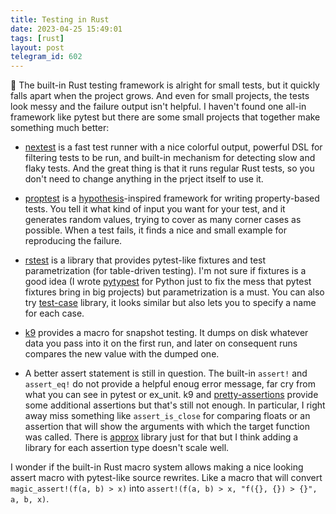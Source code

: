 ```yaml
---
title: Testing in Rust
date: 2023-04-25 15:49:01
tags: [rust]
layout: post
telegram_id: 602
---
```


🦀 The built-in Rust testing framework is alright for small tests, but it quickly falls apart when the project grows. And even for small projects, the tests look messy and the failure output isn't helpful. I haven't found one all-in framework like pytest but there are some small projects that together make something much better:

+ [nextest](https://nexte.st/) is a fast test runner with a nice colorful output, powerful DSL for filtering tests to be run, and built-in mechanism for detecting slow and flaky tests. And the great thing is that it runs regular Rust tests, so you don't need to change anything in the prject itself to use it.

+ [proptest](https://github.com/proptest-rs/proptest) is a [hypothesis](https://github.com/HypothesisWorks/hypothesis)-inspired framework for writing property-based tests. You tell it what kind of input you want for your test, and it generates random values, trying to cover as many corner cases as possible. When a test fails, it finds a nice and small example for reproducing the failure.

+ [rstest](https://github.com/la10736/rstest) is a library that provides pytest-like fixtures and test parametrization (for table-driven testing). I'm not sure if fixtures is a good idea (I wrote [pytypest](https://github.com/orsinium/pytypest) for Python just to fix the mess that pytest fixtures bring in big projects) but parametrization is a must. You can also try [test-case](https://github.com/frondeus/test-case) library, it looks similar but also lets you to specify a name for each case.

+ [k9](https://github.com/aaronabramov/k9) provides a macro for snapshot testing. It dumps on disk whatever data you pass into it on the first run, and later on consequent runs compares the new value with the dumped one.

+ A better assert statement is still in question. The built-in `assert!` and `assert_eq!` do not provide a helpful enoug error message, far cry from what you can see in pytest or ex_unit. k9 and [pretty-assertions](https://github.com/rust-pretty-assertions/rust-pretty-assertions) provide some additional assertions but that's still not enough. In particular, I right away miss something like `assert_is_close` for comparing floats or an assertion that will show the arguments with which the target function was called. There is [approx](https://docs.rs/approx/latest/approx/) library just for that but I think adding a library for each assertion type doesn't scale well.

I wonder if the built-in Rust macro system allows making a nice looking assert macro with pytest-like source rewrites. Like a macro that will convert `magic_assert!(f(a, b) > x)` into `assert!(f(a, b) > x, "f({}, {}) > {}", a, b, x)`.
